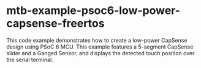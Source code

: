 # mtb-example-psoc6-low-power-capsense-freertos
This code example demonstrates how to create a low-power CapSense design using PSoC 6 MCU. This example features a 5-segment CapSense slider and a Ganged Sensor, and displays the detected touch position over the serial terminal.
